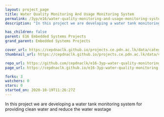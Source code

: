 ```yaml
---
layout: project_page
title: Water Quality Monitoring And Usage Monitoring System
permalink: /3yp/e16/water-quality-monitoring-and-usage-monitoring-system
description: "In this project we are developing a water tank monitoring system for providing clean water and reduce the water wastage"

has_children: false
parent: E16 Embedded Systems Projects
grand_parent: Embedded Systems Projects

cover_url: https://cepdnaclk.github.io/projects.ce.pdn.ac.lk/data/categories/3yp/cover_page.jpg
thumbnail_url: https://cepdnaclk.github.io/projects.ce.pdn.ac.lk/data/categories/3yp/thumbnail.jpg

repo_url: https://github.com/cepdnaclk/e16-3yp-water-quality-monitoring-and-usage-monitoring-system
page_url: https://cepdnaclk.github.io/e16-3yp-water-quality-monitoring-and-usage-monitoring-system

forks: 3
watchers: 0
stars: 0
started_on: 2020-10-19T11:26:27Z
---
```

In this project we are developing a water tank monitoring system for providing clean water and reduce the water wastage

